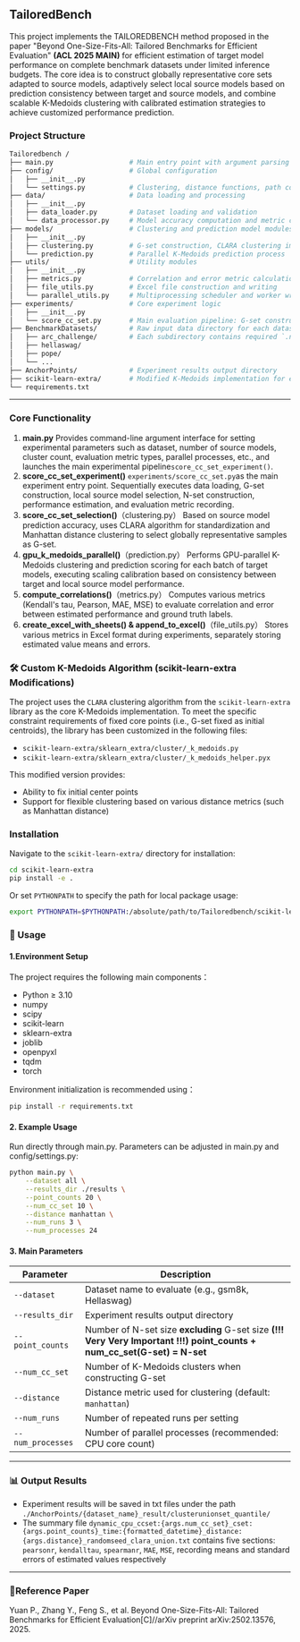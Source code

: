 ## TailoredBench

This project implements the TAILOREDBENCH method proposed in the paper "Beyond One-Size-Fits-All: Tailored Benchmarks for Efficient Evaluation" **(ACL 2025 MAIN)** for efficient estimation of target model performance on complete benchmark datasets under limited inference budgets. The core idea is to construct globally representative core sets adapted to source models, adaptively select local source models based on prediction consistency between target and source models, and combine scalable K-Medoids clustering with calibrated estimation strategies to achieve customized performance prediction.

### Project Structure

```bash
Tailoredbench /
├── main.py                   # Main entry point with argument parsing and experiment scheduling
├── config/                   # Global configuration
│   ├── __init__.py
│   └── settings.py           # Clustering, distance functions, path configurations, etc.
├── data/                     # Data loading and processing
│   ├── __init__.py
│   ├── data_loader.py        # Dataset loading and validation
│   └── data_processor.py     # Model accuracy computation and metric conversion
├── models/                   # Clustering and prediction model modules
│   ├── __init__.py
│   ├── clustering.py         # G-set construction, CLARA clustering implementation
│   └── prediction.py         # Parallel K-Medoids prediction process
├── utils/                    # Utility modules
│   ├── __init__.py
│   ├── metrics.py            # Correlation and error metric calculation functions
│   ├── file_utils.py         # Excel file construction and writing
│   └── parallel_utils.py     # Multiprocessing scheduler and worker wrapper
├── experiments/              # Core experiment logic
│   ├── __init__.py
│   └── score_cc_set.py       # Main evaluation pipeline: G-set construction, N-set clustering, performance estimation
├── BenchmarkDatasets/        # Raw input data directory for each dataset
│   ├── arc_challenge/        # Each subdirectory contains required `.npy` files for corresponding dataset
│   ├── hellaswag/
│   ├── pope/
│   └── ...
├── AnchorPoints/             # Experiment results output directory
├── scikit-learn-extra/       # Modified K-Medoids implementation for efficient clustering under fixed core set conditions
└── requirements.txt
```

------

###  Core Functionality

1. **main.py**
    Provides command-line argument interface for setting experimental parameters such as dataset, number of source models, cluster count, evaluation metric types, parallel processes, etc., and launches the main experimental pipeline`score_cc_set_experiment()`.
2. **score_cc_set_experiment()**
    `experiments/score_cc_set.py`as the main experiment entry point. Sequentially executes data loading, G-set construction, local source model selection, N-set construction, performance estimation, and evaluation metric recording.
3. **score_cc_set_selection()**（clustering.py）
    Based on source model prediction accuracy, uses CLARA algorithm for standardization and Manhattan distance clustering to select globally representative samples as G-set.
4. **gpu_k_medoids_parallel()**（prediction.py）
    Performs GPU-parallel K-Medoids clustering and prediction scoring for each batch of target models, executing scaling calibration based on consistency between target and local source model performance.
5. **compute_correlations()**（metrics.py）
    Computes various metrics (Kendall's tau, Pearson, MAE, MSE) to evaluate correlation and error between estimated performance and ground truth labels.
6. **create_excel_with_sheets() & append_to_excel()**（file_utils.py）
    Stores various metrics in Excel format during experiments, separately storing estimated value means and errors.

### 🛠️ Custom K-Medoids Algorithm (scikit-learn-extra Modifications)

The project uses the `CLARA` clustering algorithm from the `scikit-learn-extra` library as the core K-Medoids implementation. To meet the specific constraint requirements of fixed core points (i.e., G-set fixed as initial centroids), the library has been customized in the following files:

- `scikit-learn-extra/sklearn_extra/cluster/_k_medoids.py`
- `scikit-learn-extra/sklearn_extra/cluster/_k_medoids_helper.pyx`

This modified version provides:

- Ability to fix initial center points
- Support for flexible clustering based on various distance metrics (such as Manhattan distance)

### Installation

Navigate to the `scikit-learn-extra/` directory for installation:

```bash
cd scikit-learn-extra
pip install -e .
```

Or set `PYTHONPATH` to specify the path for local package usage:

```bash
export PYTHONPATH=$PYTHONPATH:/absolute/path/to/Tailoredbench/scikit-learn-extra
```

### 🧪 Usage

#### 1.Environment Setup

The project requires the following main components：

- Python ≥ 3.10
- numpy
- scipy
- scikit-learn
- sklearn-extra
- joblib
- openpyxl
- tqdm
- torch

Environment initialization is recommended using：

```bash
pip install -r requirements.txt
```

#### 2.  Example Usage

Run directly through main.py. Parameters can be adjusted in main.py and config/settings.py:

```bash
python main.py \
    --dataset all \
    --results_dir ./results \
    --point_counts 20 \
    --num_cc_set 10 \
    --distance manhattan \
    --num_runs 3 \
    --num_processes 24
```

#### 3. Main Parameters

| Parameter                     | Description                                                   |
| ----------------------------- | ----------------------------------------------------------    |
| `--dataset`                   | Dataset name to evaluate (e.g., gsm8k, Hellaswag)             |
| `--results_dir`               | Experiment results output directory                           |
| `--point_counts`              | Number of N-set size **excluding** G-set size **(!!! Very Very Important !!!)**  **point_counts + num_cc_set(G-set) = N-set**|
| `--num_cc_set`                | Number of K-Medoids clusters when constructing G-set          |
| `--distance`                  | Distance metric used for clustering (default: `manhattan`)    |
| `--num_runs`                  | Number of repeated runs per setting                           |
| `--num_processes`             | Number of parallel processes (recommended: CPU core count)    |

------

### 📊 Output Results

- Experiment results will be saved in txt files under the path `./AnchorPoints/{dataset_name}_result/clusterunionset_quantile/`
- The summary file `dynamic_cpu_ccset:{args.num_cc_set}_cset:{args.point_counts}_time:{formatted_datetime}_distance:{args.distance}_randomseed_clara_union.txt` contains five sections: `pearsonr`, `kendalltau`, `spearmanr`, `MAE`, `MSE`, recording means and standard errors of estimated values respectively

------

### 📎Reference Paper

Yuan P., Zhang Y., Feng S., et al. Beyond One-Size-Fits-All: Tailored Benchmarks for Efficient Evaluation[C]//arXiv preprint arXiv:2502.13576, 2025.